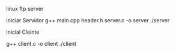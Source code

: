 linux ftp server



iniciar Servidor
g++ main.cpp header.h server.c -o server
./server


inicial Cleinte

g++ client.c -o client
./client
